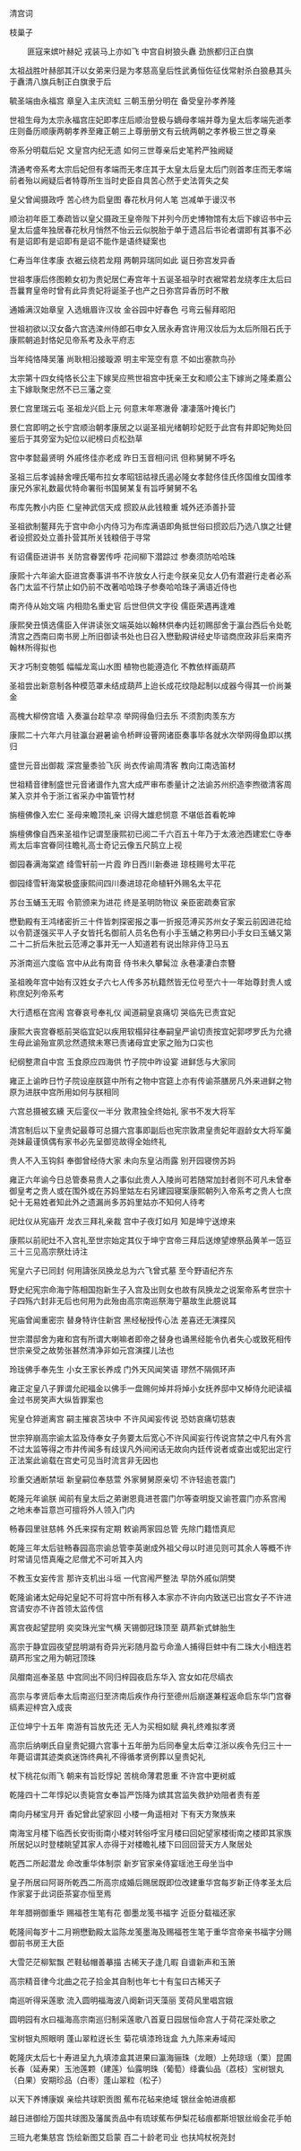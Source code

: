 <!-- { "loadSidebar": true } -->

清宫词

枝巢子
 

　　
匪寇来嫔叶赫妃  戎装马上亦如飞  中宫自树狼头纛  劲旅都归正白旗

太祖战胜叶赫部其汗以女弟来归是为孝慈高皇后性武勇恒佐征伐常射杀白狼悬其头于纛清八旗兵制正白旗隶于后

毓圣端由永福宫  章皇入主庆流虹  三朝玉册分明在  备受皇孙孝养隆

世祖生母为太宗永福宫庄妃即孝庄后顺治登极与嫡母孝端并尊为皇太后孝端先逝孝庄则备历顺康两朝孝养至雍正朝三上尊册册文有云统两朝之孝养极三世之尊亲

帝系分明载后妃  文皇宫内纪无遗  如何三世尊亲后史笔矜严独阙疑

清通考帝系考太宗后妃但有孝端而无孝庄其于太皇太后皇太后门则首孝庄而无孝端前者殆以阙疑后者特尊所生当时史臣自具苦心然于史法胥失之矣

皇父曾闻摄政呼  苦心终为启皇图  春花秋月何人笔  岂减单于谩汉书

顺治初年臣工奏疏皆以皇父摄政王皇帝陛下并列今历史博物馆有太后下嫁诏书中云皇太后盛年独居春花秋月悄然不怡云云似脱胎于单于遗吕后书论者谓即有其事不必有是诏即有是诏即有是诏不能作是语终疑案也

仁寿当年住孝康  衣裾云绕若龙翔  两朝异瑞同如此  诞日弥宫发异香

世祖孝康后佟图赖女初为贵妃居仁寿宫年十五诞圣祖孕时衣裾常若龙绕孝庄太后曰吾曩育皇帝时曾有此异贵妃将诞圣子也产之日弥宫异香历时不散

通婚满汉始章皇  入选蛾眉许汉妆  金谷园中好春色  弓弯云髻拜昭阳

世祖初欲以汉女备六宫选滦州侍郎石申女入居永寿宫许用汉妆后为太后所阻石氏于康熙朝追封恪妃见帝系考及永平府志

当年纯恪降吴藩  尚耿相沿接璇源  明主牢笼空有意  不如出塞款鸟孙

太宗第十四女纯恪长公主下嫁吴应熊世祖宫中抚亲王女和顺公主下嫁尚之隆柔嘉公主下嫁耿聚忠然不已三藩之变

景仁宫里瑞云屯  圣祖龙兴启上元  何意末年寒澈骨  凄凄落叶掩长门

景仁宫即明之长宁宫顺治朝孝康居之以诞圣祖光绪朝珍妃贬于此宫有井即妃殉处回鉴后于其旁室为妃位以祀榜曰贞松劲草

宫中孝懿最贤明  外戚佟佳亦老成  昨日玉音相问讯  但称舅舅不呼名

圣祖三后孝诚赫舍哩氏噶布拉女孝昭钮祜禄氏遏必隆女孝懿佟佳氏佟国维女国维孝康兄外家礼数最优特命署衔书国舅某复有旨呼舅舅不名

布库先教小内臣  仁皇神武信天成  掼跤从此钱粮重  城外还添善扑营

圣祖欲制鳌拜先于宫中命小内侍习为布库满语即角抵世俗曰掼跤后乃选八旗之壮健者设掼跤处立善扑营其所关钱粮倍于寻常

有诏儒臣进讲书  关防宫眷罢传呼  花间柳下潜踪过  参奏须防哈哈珠

康熙十六年谕大臣进宫奏事讲书不许放女人行走今朕亲见女人仍有潜避行走者必系各门太监不行禁止如仍前不改著哈哈珠子参奏哈哈珠子满语近侍也

南齐侍从始文端  内相勋名重史官  后世但供文字役  儒臣荣遇再逢难

康熙癸丑慎选儒臣入伴讲读张文端英始以翰林供奉内廷初赐邸舍于瀛台西后令处乾清宫之西南曰南书房上所旧御读书处也日召入懋勤殿讲经史毕谘商庶政非后来南齐翰林所得拟也

天才巧制变匏瓠  幅幅龙鸾山水图  植物也能遵造化  不教依样画葫芦

圣祖尝出新意制各种模范罩未结成葫芦上迨长成花纹隐起制以成器今得其一价尚兼金

高槐大柳傍宫墙  入奏瀛台趁早凉  举网得鱼归去乐  不须割肉羡东方

康熙二十六年六月驻瀛台避暑谕令桥畔设罾网诸臣奏事毕各就水次举网得鱼即以携归

盛世元音出御裁  深宫量黍验飞灰  尚衣传谕周清客  教向江南选笛材

世祖精音律制盛世元音诸谱作九宫大成严审布黍量计之法谕苏州织造李煦徵清客周某入京并令于浙江省采办中笛管竹材

旃檀佛像入宏仁  圣母来瞻顶礼亲  识得大雄悲悯意  不堪低首看乾坤

旃檀佛像自西来圣祖作记谓至康熙初已阅二千六百五十年乃于太液池西建宏仁寺奉焉太后率宫眷同往瞻礼高士奇记云像五尺鹄立上视

御园春满海棠遮  绛雪轩前一片霞  昨日西川新奏进  琼枝赐号太平花

御园绛雪轩海棠极盛康熙间四川奏进琼花命植轩外赐名太平花

苏台玉蛹玉无瑕  令箭颁来为进花  终是圣明防物议  亲臣密疏奏官家

懋勤殿有王鸿绪密折三十件皆刺探密报之事一折报范溥买苏州女子案云前因进花给以令箭遂强买平人子女皆托名御前人员名色有小手玉蛹之称男曰小手女曰玉蛹又第二十二折后朱批云范溥之事并无一人知道若有说出除非侍卫马五

苏浙南巡六度临  宫中从此有南音  侍书未久攀髯泣  永巷凄凄白柰簪

圣祖晚年宫中始有汉姓女子六七人传多苏杭籍然皆无位号至六十一年始尊封贵人或称庶妃列帝系考

大行遗柩在宫闱  宫眷哀号奉礼仪  闻道嗣皇哀痛切  哭临先已责宜妃

康熙大丧宫眷柩前哭临宜妃以疾用软榻舁往奉嗣皇严谕切责按宜妃郭啰罗氏为允禟生母此谕殆宣夙忿然遗殡未寒已责诸母宜史家之贻为口实也

纪纲整肃自中宫  玉食原应四海供  竹子院中昨设宴  进鲜恁与大家同

雍正上谕昨日竹子院设座朕筵中所有之物中宫筵上亦有传谕茶膳房凡外来进鲜之物原为进朕中宫所用如何与朕相同

六宫总摄被玄纁  天后銮仪一半分  敦肃独全终始礼  家书不发大将军

清宫制后以下皇贵妃最尊可总摄六宫事即副后也宪宗敦肃皇贵妃年遐龄女大将军羹尧妹最谨慎偶有家书必先呈御览故得全始终礼

贵人不入玉钩斜  奉御曾经侍大家  未向东皇沾雨露  别开园寝傍苏妈

雍正六年谕今日总管奏易贵人之事似此贵人入陵尚可若随常加封者则不可凡未曾奉御皇考之贵人或在围外或在苏妈里姑左右另建园寝案康熙朝列入帝系考之贵人七庶妃十无易姓者知此外之遗漏尚多苏妈里姑亦不知何人待考

祀灶仪从宪庙开  龙衣三拜礼亲裁  宫中子夜灯如月  知是坤宁送燎来

康熙以前祀灶不入宫礼至世宗始定其仪于坤宁宫帝三拜后送燎望燎祭品黄羊一笾豆三十三见高宗祭灶诗注

宪皇六子已同封  何用譸张凤换龙总为六飞曾式墓  至今野语纪齐东

野史纪宪宗命海宁陈相国抱新生子入宫及出则女也故有凤换龙之说案帝系考世宗十子四殇六封非无后也何用为此殆由高宗南巡祭海宁墓故生此臆说耳

宪庙曾闻重密宗  替身特许住新宫  黑经秘授传心法  差喜还无演揲风

世宗潜邸舍为雍和宫有所谓大喇嘛者即帝之替身也诵黑经能令仇者失心或致死相传世宗亲受之故势张甚然清净非如元宫演揲儿法也

玲珑佛手奉先生  小女王家长养成  门外天风闻笑语  璆然不隔佩环声

雍正定皇八子罪谓允祀福金以佛手一盘赐何焯并将焯小女抚养邸中又棹侍允祀读福金过书房笑声大纵皆罪案也

宪皇仓猝逝离宫  嗣主摧哀苫块中  不许风闻妄传说  恐妨哀痛切慈衷

世宗猝崩高宗谕太监及侍奉女子务要太后宽心不许风闻妄行传说宫禁之中凡有外言不过太监等得之市井传闻多有歧误凡外间闲话无故向内廷传说者或查出或犯出定行正法案此谕载在宫史可见当时流言非无因也

珍重交通断禁垣  新皇嗣位奉慈萱  外家舅舅原亲切  不许轻逾苍震门

乾隆元年谕朕  闻前有皇太后之弟谢恩竟进苍震门尔等查明旋又谕苍震门亦系宫闱之地未奉旨意岂可擅将外人领入门内

畅春园里驻慈帏  外氏来探有定期  敕谕两家园总管  先除门籍悟真尼

乾隆三年太后驻畅春园高宗谕总管李英谢成外祖父母以时进见则可其余人等概不许时常请见悟真庵之尼僧尤不可听其入内

不教玉女妄传言  那许支机出斗垣  一代宫闱严整法  早防外戚似阴樊

乾隆谕诸太妃母妃皇妃不可将宫中所有移入本家亦不许向内致送已出宫女子不许进宫请安亦不许首领太监传信

离宫夜起望昆明  奕奕珠光宝气横  天锡御冠珠顶至  葫芦新式蚌胎生

高宗于静宜园夜望昆明湖有奇异光彩随月盈亏命渔人捕得巨蚌中有二珠大小相连若葫芦形宝之用为朝冠顶珠

凤艒南巡奉圣慈  中宫同出不同归梓园夜启东华入  宫女如花尽缟衣

高宗与孝贤后奉太后南巡归至济南后疾作舟行至德州后崩遂兼程返命启东华门宫眷缟素迎梓宫入成丧

正位坤宁十五年  南游有旨放先还  无人为买相如赋  典礼终难拟孝贤

高宗后纳喇氏自皇贵妃摄六宫事十五年册为后同奉皇太后幸江浙以疾令先归三十一年薨诏谓其迹类疯迷饰终典礼不得循孝贤例葬以皇贵妃礼

杖下桃花似雨飞  朝来有旨贬惇妃  苦桃命薄君恩重  不许宫中更树威

乾隆四十二年惇妃以责毙宫女奉旨严饬降为嫔其宫监失救护劝阻者责有差

南向丹梯宝月开  香妃曾此望家回  小楼一角遥相对  下有天方聚族来

南海宝月楼下临西长安街街南小楼对转俗呼宝月楼曰回妃望家楼街南之楼即其家族所居妃以时登楼眺望其家人亦得于对楼瞻礼楼下曰回回营天方人聚居处

乾西二所起潜龙  命改重华体制崇  新岁官家亲侍宴瑶池王母坐当中

皇子所居曰阿哥所乾西二所高宗成婚后赐居既即位改建重华宫每岁新正侍孝圣太后作家宴于此词臣茶宴亦恒至焉

年年腊朔御重华  赐福苍生笔有花  御墨龙笺书福字  近臣分载福还家

乾隆间每岁十二月朔懋勤殿太监陈龙笺墨海及赐福苍生笔于重华宫帝亲书福字分赐御前书房王大臣

大雪茫茫柳絮飘  芒鞋毡帽善摹描  古稀天子逢几暇  自谱新声和玉箫

高宗精音律今北曲之花子拾金其自制也年七十有玺曰古稀天子

南巡听得采莲歌  流入圆明福海波八阕新词天藻丽  芰荷风里唱宫娥

圆明园有水曰福海高宗南巡归制采莲歌八首夏日园居恒命宫人于荷花深处歌之

宝树银丸照眼明  蓬山翠粒迓长生  菊花填漆玲珑盒  九九陈来寿域闳

乾隆庆太后七十寿进呈九九填漆盒其进果曰瀛海骊珠（龙眼）上苑琼瑶（栗）昆圃长春（延寿果）玉池莲颗（建莲）仙露明珠（葡萄）绛囊仙品（荔枝）宝树银丸（白果）安期珍品（白枣）蓬山翠粒（松子）

以天下养博康娱  亲绘共球职贡图  蕉布花毡来绝域  银丝金帕进痕都

越日进御绘万国共球图及藩属贡品中有琉球蕉布伊梨花毡痕都斯坦银丝缎金花手帕

三班九老集慈宫  饬绘新图艾启蒙  百二十龄老司业  也扶鸠杖祝尧封

